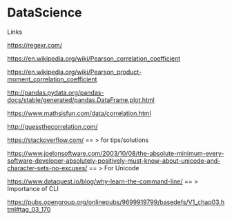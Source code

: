 # DataScience

Links

  https://regexr.com/
  
  https://en.wikipedia.org/wiki/Pearson_correlation_coefficient
  
  https://en.wikipedia.org/wiki/Pearson_product-moment_correlation_coefficient
  
  http://pandas.pydata.org/pandas-docs/stable/generated/pandas.DataFrame.plot.html
  
  https://www.mathsisfun.com/data/correlation.html
  
  http://guessthecorrelation.com/
  
  
https://stackoverflow.com/ == > for tips/solutions

https://www.joelonsoftware.com/2003/10/08/the-absolute-minimum-every-software-developer-absolutely-positively-must-know-about-unicode-and-character-sets-no-excuses/ == > For Unicode


https://www.dataquest.io/blog/why-learn-the-command-line/ == > Importance of CLI

https://pubs.opengroup.org/onlinepubs/9699919799/basedefs/V1_chap03.html#tag_03_170
